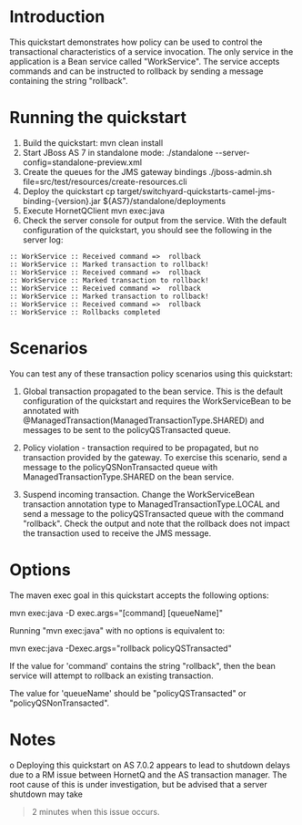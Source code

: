 Introduction
============
This quickstart demonstrates how policy can be used to control the transactional characteristics 
of a service invocation.  The only service in the application is a Bean service called 
"WorkService".  The service accepts commands and can be instructed to rollback by sending a 
message containing the string "rollback".

Running the quickstart
======================

1. Build the quickstart:
    mvn clean install
2. Start JBoss AS 7 in standalone mode:
    ./standalone --server-config=standalone-preview.xml
3. Create the queues for the JMS gateway bindings
    ./jboss-admin.sh file=src/test/resources/create-resources.cli
5. Deploy the quickstart
    cp target/switchyard-quickstarts-camel-jms-binding-{version}.jar ${AS7}/standalone/deployments
6. Execute HornetQClient
    mvn exec:java
7. Check the server console for output from the service.  With the default
   configuration of the quickstart, you should see the following in the 
   server log:

```
:: WorkService :: Received command =>  rollback  
:: WorkService :: Marked transaction to rollback!  
:: WorkService :: Received command =>  rollback  
:: WorkService :: Marked transaction to rollback!  
:: WorkService :: Received command =>  rollback  
:: WorkService :: Marked transaction to rollback!  
:: WorkService :: Received command =>  rollback  
:: WorkService :: Rollbacks completed
```

Scenarios
=========
You can test any of these transaction policy scenarios using this quickstart:

1) Global transaction propagated to the bean service.  This is the default 
   configuration of the quickstart and requires the WorkServiceBean to be
   annotated with @ManagedTransaction(ManagedTransactionType.SHARED) and 
   messages to be sent to the policyQSTransacted queue.
   
2) Policy violation - transaction required to be propagated, but no transaction
   provided by the gateway.  To exercise this scenario, send a message to the 
   policyQSNonTransacted queue with ManagedTransactionType.SHARED on the bean
   service.
   
3) Suspend incoming transaction.  Change the WorkServiceBean transaction 
   annotation type to ManagedTransactionType.LOCAL and send a message to the
   policyQSTransacted queue with the command "rollback".  Check the output and
   note that the rollback does not impact the transaction used to receive the
   JMS message.
   
   
Options
=======
The maven exec goal in this quickstart accepts the following options:

   mvn exec:java -D exec.args="[command] [queueName]"

Running "mvn exec:java" with no options is equivalent to:

   mvn exec:java -Dexec.args="rollback policyQSTransacted"
   
If the value for 'command' contains the string "rollback", then the bean service
will attempt to rollback an existing transaction.

The value for 'queueName' should be "policyQSTransacted" or 
"policyQSNonTransacted".

Notes
=======

o Deploying this quickstart on AS 7.0.2 appears to lead to shutdown delays due
  to a RM issue between HornetQ and the AS transaction manager.  The root cause
  of this is under investigation, but be advised that a server shutdown may take
  > 2 minutes when this issue occurs.
  

